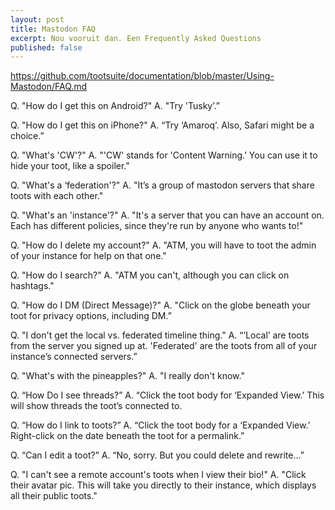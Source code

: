```yaml
---
layout: post
title: Mastodon FAQ
excerpt: Nou vooruit dan. Een Frequently Asked Questions
published: false
---
```


https://github.com/tootsuite/documentation/blob/master/Using-Mastodon/FAQ.md

Q. "How do I get this on Android?"
A. "Try 'Tusky’.”

Q. "How do I get this on iPhone?"
A. “Try ‘Amaroq’. Also, Safari might be a choice.”

Q. "What's 'CW'?"
A. "'CW' stands for 'Content Warning.’ You can use it to hide your toot, like a spoiler."

Q. "What's a ‘federation'?"
A. "It’s a group of mastodon servers that share toots with each other."

Q. "What's an 'instance'?"
A. "It's a server that you can have an account on. Each has different policies, since they're run by anyone who wants to!"

Q. "How do I delete my account?"
A. "ATM, you will have to toot the admin of your instance for help on that one."

Q. "How do I search?"
A. "ATM you can't, although you can click on hashtags."

Q. "How do I DM (Direct Message)?"
A. "Click on the globe beneath your toot for privacy options, including DM.”

Q. "I don't get the local vs. federated timeline thing."
A. “’Local’ are toots from the server you signed up at. 'Federated' are the toots from all of your instance’s connected servers.”

Q. "What's with the pineapples?"
A. "I really don't know."

Q. “How Do I see threads?”
A. “Click the toot body for ‘Expanded View.’ This will show threads the toot’s connected to.

Q. “How do I link to toots?”
A. “Click the toot body for a ‘Expanded View.’ Right-click on the date beneath the toot for a permalink.”

Q. “Can I edit a toot?”
A. “No, sorry. But you could delete and rewrite...”

Q. "I can't see a remote account's toots when I view their bio!"
A. "Click their avatar pic. This will take you directly to their instance, which displays all their public toots."